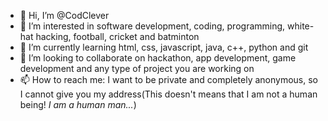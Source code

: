 - 👋 Hi, I’m @CodClever
- 👀 I’m interested in software development, coding, programming, white-hat hacking, football, cricket and batminton
- 🌱 I’m currently learning html, css, javascript, java, c++, python and git
- 💞️ I’m looking to collaborate on hackathon, app development, game development and any type of project you are working on
- 📫 How to reach me: I want to be private and completely anonymous, so I cannot give you my address(This doesn't means that I am not a human being! *I am a human man...*)

<!---
CodClever/CodClever is a ✨ special ✨ repository because its `README.md` (this file) appears on your GitHub profile.
You can click the Preview link to take a look at your changes.
--->
